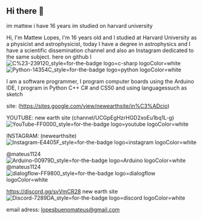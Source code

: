 ## Hi there 👋
im mattew i have 16 years im studied on harvard university

Hi, I'm Mattew Lopes, I'm 16 years old and I studied at Harvard University as a physicist and astrophysicist, today I have a degree in astrophysics and I have a scientific dissemination channel and also an Instagram dedicated to the same subject. here on github I
![C%23-239120_style=for-the-badge logo=c-sharp logoColor=white](https://github.com/user-attachments/assets/f29672f7-81be-4e81-9a30-fd3cab117a6e)
![Python-14354C_style=for-the-badge logo=python logoColor=white](https://github.com/user-attachments/assets/356a005a-04e3-40e0-bd7c-e19f8a959255)

I am a software programmer, I program computer boards using the Arduino IDE, I program in Python C++ C# and CS50 and using languages ​​such as sketch

site: (https://sites.google.com/view/newearthsite/in%C3%ADcio)

YOUTUBE: new earth site (channel/UCGpEgHzrHGD2xoEu1bq1L-g)    ![YouTube-FF0000_style=for-the-badge logo=youtube logoColor=white](https://github.com/user-attachments/assets/0c36db50-c6c5-43e2-a321-5cfce381898a)


INSTAGRAM: (newearthsite)   ![Instagram-E4405F_style=for-the-badge logo=instagram logoColor=white](https://github.com/user-attachments/assets/de133837-14ee-4c9a-bf08-d348a7618247)

 
@mateus1124
![Arduino-00979D_style=for-the-badge logo=Arduino logoColor=white](https://github.com/user-attachments/assets/00009b97-4a94-47f9-ba32-72a8ec7b6957)
@mateus1124
![dialogflow-FF9800_style=for-the-badge logo=dialogflow logoColor=white](https://github.com/user-attachments/assets/62b2cf76-feca-439a-81b8-aeeca82e5ac8)

https://discord.gg/svVmCR28 new earth site ![Discord-7289DA_style=for-the-badge logo=discord logoColor=white](https://github.com/user-attachments/assets/3ca902d8-0a4c-4278-90f6-a371a2008406)

email adress: lopesbuenomateus@gmail.com 

